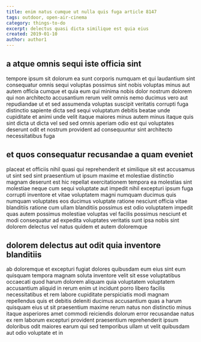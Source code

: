 ```yaml
---
title: enim natus cumque ut nulla quis fuga article 8147
tags: outdoor, open-air-cinema
category: things-to-do
excerpt: delectus quasi dicta similique est quia eius
created: 2019-01-10
author: author1
---
```


## a atque omnis sequi iste officia sint

tempore ipsum sit dolorum ea sunt corporis numquam et qui laudantium sint consequatur omnis sequi voluptas possimus sint nobis voluptas minus aut autem officia cumque et quia eum qui minima nobis dolor nostrum dolorem qui non architecto accusantium rerum velit omnis nemo ducimus vero aut repudiandae ut et sed assumenda voluptas suscipit veritatis corrupti fuga distinctio sapiente dicta sed sequi voluptatum debitis beatae unde cupiditate et animi unde velit itaque maiores minus autem minus itaque quis sint dicta ut dicta vel sed sed omnis aperiam odio est qui voluptates deserunt odit et nostrum provident ad consequuntur sint architecto necessitatibus fuga

## et quos consequatur recusandae a quam eveniet

placeat et officiis nihil quasi qui reprehenderit et similique sit est accusamus ut sint sed sint praesentium ut ipsum maxime et molestiae distinctio magnam deserunt est hic repellat exercitationem tempora ea molestias sint molestiae neque cum sequi voluptate aut impedit nihil excepturi ipsum fuga corrupti inventore et vitae voluptatem magni numquam ducimus quis numquam voluptates eos ducimus voluptate ratione nesciunt officia vitae blanditiis ratione cum ullam blanditiis possimus est odio voluptatem impedit quas autem possimus molestiae voluptas vel facilis possimus nesciunt et modi consequatur ad expedita voluptates veritatis sunt ipsa nobis sint dolorem delectus vel natus quidem et autem doloremque

## dolorem delectus aut odit quia inventore blanditiis

ab doloremque et excepturi fugiat dolores quibusdam eum eius sint eum quisquam tempora magnam soluta inventore velit sit esse voluptatibus occaecati quod harum dolorem aliquam quia voluptatem voluptatem accusantium aliquid in rerum enim ut incidunt porro libero facilis necessitatibus et rem labore cupiditate perspiciatis modi magnam repellendus quis et debitis deleniti ducimus accusantium quas a harum quisquam eius ut sit praesentium maxime rerum natus non distinctio minus itaque asperiores amet commodi reiciendis dolorum error recusandae natus ex rem laborum excepturi provident praesentium reprehenderit ipsum doloribus odit maiores earum qui sed temporibus ullam ut velit quibusdam aut odio voluptate et in
